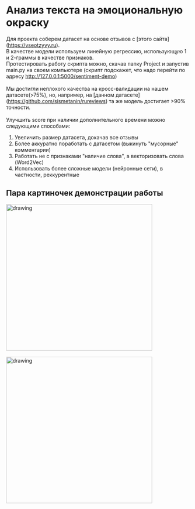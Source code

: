# Анализ текста на эмоциональную окраску
Для проекта соберем датасет на основе отзывов с [этого сайта] (https://vseotzyvy.ru). \
В качестве модели используем линейную регрессию, использующую 1 и 2-граммы в качестве признаков. \
Протестировать работу скрипта можно, скачав папку Project и запустив main.py на своем компьютере (скрипт подскажет, что надо перейти по адресу http://127.0.0.1:5000/sentiment-demo) \
\
Мы достигли неплохого качества на кросс-валидации на нашем датасете(>75%), но, например, на [данном датасете] (https://github.com/sismetanin/rureviews) та же модель достигает >90% точности. \
\
Улучшить score при наличии дополнительного времени можно следующими способами:
1) Увеличить размер датасета, докачав все отзывы
2) Более аккуратно поработать с датасетом (выкинуть "мусорные" комментарии)
3) Работать не с признаками "наличие слова", а векторизовать слова (Word2Vec)
4) Использовать более сложные модели (нейронные сети), в частности, реккурентные
## Пара картиночек демонстрации работы
<img src="https://user-images.githubusercontent.com/102612981/160663439-b1326638-39a5-4bf0-88d7-2e78344a2e7d.png" alt="drawing" width="400"/>\
\
<img src="https://user-images.githubusercontent.com/102612981/160663790-e1dc57a0-5d1a-4253-9c2c-5c8ba56a0913.png" alt="drawing" width="400"/>
